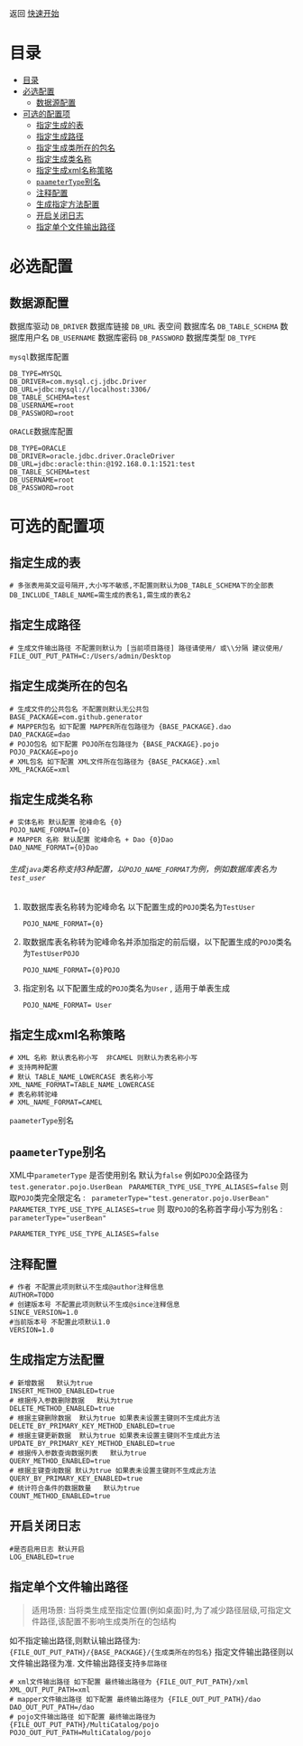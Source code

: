 返回 [快速开始](./quickstart.md)

# 目录

* [目录](#目录)
* [必选配置](#必选配置)
    * [数据源配置](#数据源配置)
* [可选的配置项](#可选的配置项)
    * [指定生成的表](#指定生成的表)
    * [指定生成路径](#指定生成路径)
    * [指定生成类所在的包名](#指定生成类所在的包名)
    * [指定生成类名称](#指定生成类名称)
    * [指定生成xml名称策略](#指定生成xml名称策略)
    * [`paameterType`别名](#`paametertype`别名)
    * [注释配置](#注释配置)
    * [生成指定方法配置](#生成指定方法配置)
    * [开启关闭日志](#开启关闭日志)
    * [指定单个文件输出路径](#指定单个文件输出路径)


# 必选配置

## 数据源配置

 数据库驱动 `DB_DRIVER`
 数据库链接 `DB_URL`
 表空间 数据库名  `DB_TABLE_SCHEMA`
 数据库用户名 `DB_USERNAME`
 数据库密码 `DB_PASSWORD`
 数据库类型 `DB_TYPE`

`mysql`数据库配置

```properties
DB_TYPE=MYSQL
DB_DRIVER=com.mysql.cj.jdbc.Driver
DB_URL=jdbc:mysql://localhost:3306/
DB_TABLE_SCHEMA=test
DB_USERNAME=root
DB_PASSWORD=root
```
 `ORACLE`数据库配置

```properties
DB_TYPE=ORACLE
DB_DRIVER=oracle.jdbc.driver.OracleDriver
DB_URL=jdbc:oracle:thin:@192.168.0.1:1521:test
DB_TABLE_SCHEMA=test
DB_USERNAME=root
DB_PASSWORD=root
```

# 可选的配置项

## 指定生成的表

```properties
# 多张表用英文逗号隔开,大小写不敏感,不配置则默认为DB_TABLE_SCHEMA下的全部表
DB_INCLUDE_TABLE_NAME=需生成的表名1,需生成的表名2
```
## 指定生成路径

```properties
# 生成文件输出路径 不配置则默认为 [当前项目路径] 路径请使用/ 或\\分隔 建议使用/
FILE_OUT_PUT_PATH=C:/Users/admin/Desktop
```
## 指定生成类所在的包名

```properties
# 生成文件的公共包名 不配置则默认无公共包
BASE_PACKAGE=com.github.generator
# MAPPER包名 如下配置 MAPPER所在包路径为 {BASE_PACKAGE}.dao
DAO_PACKAGE=dao
# POJO包名 如下配置 POJO所在包路径为 {BASE_PACKAGE}.pojo
POJO_PACKAGE=pojo
# XML包名 如下配置 XML文件所在包路径为 {BASE_PACKAGE}.xml
XML_PACKAGE=xml
```

## 指定生成类名称

```properties
# 实体名称 默认配置 驼峰命名 {0}
POJO_NAME_FORMAT={0}
# MAPPER 名称 默认配置 驼峰命名 + Dao {0}Dao
DAO_NAME_FORMAT={0}Dao
```

###### 生成`java`类名称支持3种配置，以`POJO_NAME_FORMAT`为例，例如数据库表名为`test_user`

1. 取数据库表名称转为驼峰命名 以下配置生成的`POJO`类名为`TestUser`

   ```properties 
   POJO_NAME_FORMAT={0}
   ```

2. 取数据库表名称转为驼峰命名并添加指定的前后缀，以下配置生成的`POJO`类名为`TestUserPOJO`

   ```properties
   POJO_NAME_FORMAT={0}POJO
   ```

3. 指定别名 以下配置生成的`POJO`类名为`User` , 适用于单表生成

   ```properties
   POJO_NAME_FORMAT= User
   ```

## 指定生成xml名称策略

```properties
# XML 名称 默认表名称小写  非CAMEL 则默认为表名称小写
# 支持两种配置 
# 默认 TABLE_NAME_LOWERCASE 表名称小写
XML_NAME_FORMAT=TABLE_NAME_LOWERCASE
# 表名称转驼峰
# XML_NAME_FORMAT=CAMEL
```

`paameterType`别名



## `paameterType`别名

 XML中`parameterType` 是否使用别名 默认为`false`
 例如`POJO`全路径为 `test.generator.pojo.UserBean`
` PARAMETER_TYPE_USE_TYPE_ALIASES=false` 则 取`POJO`类完全限定名 :
` parameterType="test.generator.pojo.UserBean"`
` PARAMETER_TYPE_USE_TYPE_ALIASES=true` 则 取`POJO`的名称首字母小写为别名 :
 `parameterType="userBean"`

```properties
PARAMETER_TYPE_USE_TYPE_ALIASES=false
```
## 注释配置


```properties
# 作者 不配置此项则默认不生成@author注释信息
AUTHOR=TODO
# 创建版本号 不配置此项则默认不生成@since注释信息
SINCE_VERSION=1.0
#当前版本号 不配置此项默认1.0
VERSION=1.0
```
## 生成指定方法配置

```properties
# 新增数据   默认为true
INSERT_METHOD_ENABLED=true
# 根据传入参数删除数据   默认为true
DELETE_METHOD_ENABLED=true
# 根据主键删除数据  默认为true 如果表未设置主键则不生成此方法
DELETE_BY_PRIMARY_KEY_METHOD_ENABLED=true
# 根据主键更新数据  默认为true 如果表未设置主键则不生成此方法
UPDATE_BY_PRIMARY_KEY_METHOD_ENABLED=true
# 根据传入参数查询数据列表   默认为true
QUERY_METHOD_ENABLED=true
# 根据主键查询数据 默认为true 如果表未设置主键则不生成此方法 
QUERY_BY_PRIMARY_KEY_ENABLED=true
# 统计符合条件的数据数量   默认为true
COUNT_METHOD_ENABLED=true
```

## 开启关闭日志

```properties
#是否启用日志 默认开启
LOG_ENABLED=true
```

## 指定单个文件输出路径

> 适用场景: 当将类生成至指定位置(例如桌面)时,为了减少路径层级,可指定文件路径,该配置不影响生成类所在的包结构

 如不指定输出路径,则默认输出路径为: `{FILE_OUT_PUT_PATH}/{BASE_PACKAGE}/{生成类所在的包名}`
 指定文件输出路径则以文件输出路径为准. 文件输出路径支持`多层路径`


```properties
# xml文件输出路径 如下配置 最终输出路径为 {FILE_OUT_PUT_PATH}/xml
XML_OUT_PUT_PATH=xml
# mapper文件输出路径 如下配置 最终输出路径为 {FILE_OUT_PUT_PATH}/dao
DAO_OUT_PUT_PATH=/dao
# pojo文件输出路径 如下配置 最终输出路径为 {FILE_OUT_PUT_PATH}/MultiCatalog/pojo
POJO_OUT_PUT_PATH=MultiCatalog/pojo
```
